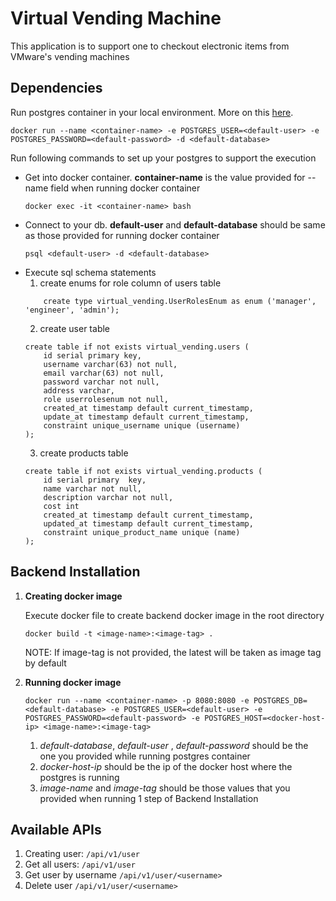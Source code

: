 # Virtual Vending Machine
This application is to support one to checkout electronic items from VMware's vending machines

## Dependencies
Run postgres container in your local environment. More on this [here](https://hub.docker.com/_/postgres).
```
docker run --name <container-name> -e POSTGRES_USER=<default-user> -e POSTGRES_PASSWORD=<default-password> -d <default-database>
```

Run following commands to set up your postgres to support the execution

- Get into docker container. **container-name** is the value provided for --name field when running docker container 
    ```
    docker exec -it <container-name> bash
    ```
- Connect to your db. **default-user** and **default-database** should be same as those provided for running docker container
    ```
    psql <default-user> -d <default-database>
    ```
- Execute sql schema statements
    1. create enums for role column of users table
    ```
        create type virtual_vending.UserRolesEnum as enum ('manager', 'engineer', 'admin');
    ```
    2. create user table   
    ```
    create table if not exists virtual_vending.users (
        id serial primary key,
        username varchar(63) not null,
        email varchar(63) not null,
        password varchar not null,
        address varchar,
        role userrolesenum not null,
        created_at timestamp default current_timestamp,
        update_at timestamp default current_timestamp,
        constraint unique_username unique (username)
    ); 
    ```
    3. create products table   
    ```
    create table if not exists virtual_vending.products (
        id serial primary  key,
        name varchar not null,
        description varchar not null,
        cost int
        created_at timestamp default current_timestamp,
        updated_at timestamp default current_timestamp,
        constraint unique_product_name unique (name)
    );
    ```
  
 
## Backend Installation
1. **Creating docker image**

    Execute docker file to create backend docker image in the root directory
    ```
    docker build -t <image-name>:<image-tag> .
    ```
    NOTE: If image-tag is not provided, the latest will be taken as image tag by default
2. **Running docker image**

    ```
   docker run --name <container-name> -p 8080:8080 -e POSTGRES_DB=<default-database> -e POSTGRES_USER=<default-user> -e POSTGRES_PASSWORD=<default-password> -e POSTGRES_HOST=<docker-host-ip> <image-name>:<image-tag>
   ```
   1. *default-database*, *default-user* , *default-password* should be the one you provided while running postgres container
   2. *docker-host-ip* should be the ip of the docker host where the postgres is running
   3. *image-name* and *image-tag* should be those values that you provided when running 1 step of Backend Installation
   
   
## Available APIs
1. Creating user:
    ```/api/v1/user```
2. Get all users:
    ```/api/v1/user```
3. Get user by username
    ```/api/v1/user/<username>```
4. Delete user
    ```/api/v1/user/<username>```